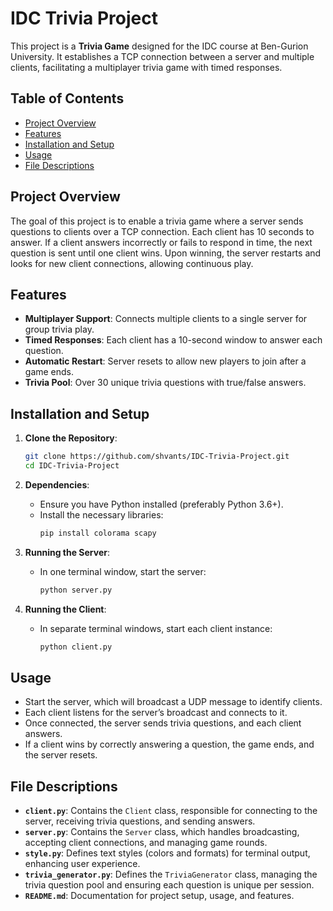 # IDC Trivia Project

This project is a **Trivia Game** designed for the IDC course at Ben-Gurion University. It establishes a TCP connection between a server and multiple clients, facilitating a multiplayer trivia game with timed responses.

## Table of Contents

- [Project Overview](#project-overview)
- [Features](#features)
- [Installation and Setup](#installation-and-setup)
- [Usage](#usage)
- [File Descriptions](#file-descriptions)

## Project Overview

The goal of this project is to enable a trivia game where a server sends questions to clients over a TCP connection. Each client has 10 seconds to answer. If a client answers incorrectly or fails to respond in time, the next question is sent until one client wins. Upon winning, the server restarts and looks for new client connections, allowing continuous play.

## Features

- **Multiplayer Support**: Connects multiple clients to a single server for group trivia play.
- **Timed Responses**: Each client has a 10-second window to answer each question.
- **Automatic Restart**: Server resets to allow new players to join after a game ends.
- **Trivia Pool**: Over 30 unique trivia questions with true/false answers.

## Installation and Setup

1. **Clone the Repository**:
    ```bash
    git clone https://github.com/shvants/IDC-Trivia-Project.git
    cd IDC-Trivia-Project
    ```

2. **Dependencies**:
    - Ensure you have Python installed (preferably Python 3.6+).
    - Install the necessary libraries:
      ```bash
      pip install colorama scapy
      ```

3. **Running the Server**:
   - In one terminal window, start the server:
     ```bash
     python server.py
     ```

4. **Running the Client**:
   - In separate terminal windows, start each client instance:
     ```bash
     python client.py
     ```

## Usage

- Start the server, which will broadcast a UDP message to identify clients.
- Each client listens for the server’s broadcast and connects to it.
- Once connected, the server sends trivia questions, and each client answers.
- If a client wins by correctly answering a question, the game ends, and the server resets.

## File Descriptions

- **`client.py`**: Contains the `Client` class, responsible for connecting to the server, receiving trivia questions, and sending answers.
- **`server.py`**: Contains the `Server` class, which handles broadcasting, accepting client connections, and managing game rounds.
- **`style.py`**: Defines text styles (colors and formats) for terminal output, enhancing user experience.
- **`trivia_generator.py`**: Defines the `TriviaGenerator` class, managing the trivia question pool and ensuring each question is unique per session.
- **`README.md`**: Documentation for project setup, usage, and features.
